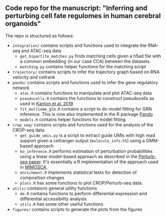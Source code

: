 ## Code repo for the manuscript: "Inferring and perturbing cell fate regulomes in human cerebral organoids"

The repo is structured as follows:

* `integration/` contains scripts and functions used to integrate the RNA-seq and ATAC-seq data
	- `get_bipartite_matches.py` finds matching cells given a h5ad file with a common embedding (in our case CCA) between the datasets.
	- `matching.py` contains helper functions for the matching script
* `trajectory/` contains scripts to infer the trajectory graph based on RNA velocity and cellrank
* `pando/` contains scripts and functions used to infer the gene regulatory network
	- `atac.R` contains functions to manipulate and plot ATAC-seq data
	- `pseudocells.R` contains the functions to construct pseudocells as used in [Kanton et al. 2019](https://www.nature.com/articles/s41586-019-1654-9)
	- `fit_multiome_glm.R` contains a script to do model fitting for GRN inference. This is now also implemented in the R package [Pando](https://github.com/quadbiolab/Pando)
	- `models.R` contains helper functions for model fitting.
* `crop_seq/` contains scripts and functions used for the analysis of the CROP-seq data
	- `get_guide_umis.py` is a script to extract guide UMIs with high read support given a cellranger output (`molecule_info.h5`) using a GMM-based approach
	- `ko_inference.R` performs estimation of perturbation probabilities using a linear model-based approach as described in the [Perturb-seq paper](https://www.ncbi.nlm.nih.gov/pmc/articles/PMC5181115/). It's essentially a R implementation of the approach used in [MIMOSCA](https://github.com/asncd/MIMOSCA).
	- `enrichment.R` implements statistical tests for detection of composition changes
	- `plots.R` has some functions to plot CROP/Perturb-seq data.
* `utils/` contaions general utility functions
	- `de.R` contains functions to perform differential expression and differential accessibility analysis
	- `utils.R` has some other useful functions
* `figures/` contains scripts to generate the plots from the figures
